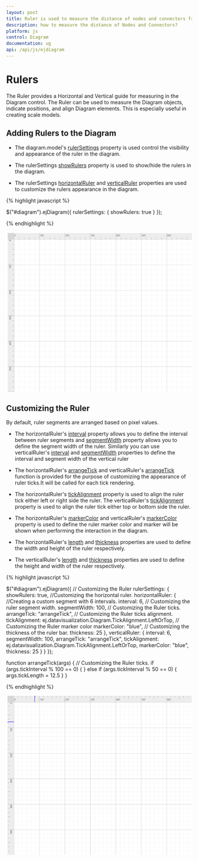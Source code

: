 ```yaml
---
layout: post
title: Ruler is used to measure the distance of nodes and connectors from origin of the page.
description: how to measure the distance of Nodes and Connectors?
platform: js
control: Diagram
documentation: ug
api: /api/js/ejdiagram
---
```


# Rulers

The Ruler provides a Horizontal and Vertical guide for measuring in the Diagram control. The Ruler can be used to measure the Diagram objects, indicate positions, and align Diagram elements. This is especially useful in creating scale models. 

## Adding Rulers to the Diagram

* The diagram.model's [rulerSettings](/api/js/ejdiagram#members:rulersettings "rulerSettings") property is used control the visibility and appearance of the ruler in the diagram.

* The rulerSettings [showRulers](/api/js/ejdiagram#members:rulersettings-showrulers "showRulers") property is used to show/hide the rulers in the diagram.

* The rulerSettings [horizontalRuler](/api/js/ejdiagram#members:rulersettings-horizontalruler "horizontalRuler") and  [verticalRuler](/api/js/ejdiagram#members:rulersettings-verticalruler "verticalRuler") properties are used to customize the rulers appearance in the diagram.

{% highlight javascript %}

$("#diagram").ejDiagram({
    rulerSettings: {
        showRulers: true
    }
});

{% endhighlight %}

![](/js/Diagram/Rulers_images/Rulers_images1.png)

## Customizing the Ruler

By default, ruler segments are arranged based on pixel values.


* The horizontalRuler's [interval](/api/js/ejdiagram#members:rulersettings-horizontalruler-interval "interval") property allows you to define the interval between ruler segments and [segmentWidth](/api/js/ejdiagram#members:rulersettings-horizontalruler-segmentwidth "segmentWidth") property allows you to define the segment width of the ruler. Similarly you can use verticalRuler's [interval](/api/js/ejdiagram#members:rulersettings-verticalruler-interval "interval") and [segmentWidth](/api/js/ejdiagram#members:rulersettings-verticalruler-segmentwidth "segmentWidth") properties to define the interval and segment width of the vertical ruler

* The horizontalRuler's [arrangeTick](/api/js/ejdiagram#members:rulersettings-horizontalruler-arrangetick "arrangeTick") and verticalRuler's [arrangeTick](/api/js/ejdiagram#members:rulersettings-verticalruler-arrangetick "arrangeTick")  function is provided for the purpose of customizing the appearance of ruler ticks.It will be called for each tick rendering.

* The horizontalRuler's [tickAlignment](/api/js/ejdiagram#members:rulersettings-horizontalruler-tickalignment "tickAlignment") property is used to align the ruler tick either left or right side the ruler. The verticalRuler's [tickAlignment](/api/js/ejdiagram#members:rulersettings-verticalruler-tickalignment "tickAlignment") property is used to align the ruler tick either top or bottom side the ruler.

* The horizontalRuler's [markerColor](/api/js/ejdiagram#members:rulersettings-horizontalruler-markercolor "markerColor") and verticalRuler's [markerColor](/api/js/ejdiagram#members:rulersettings-verticalruler-markercolor "markerColor") property is used to define the ruler marker color and marker will be shown when performing the interaction in the diagram.

* The horizontalRuler's [length](/api/js/ejdiagram#members:rulersettings-horizontalruler-length "length") and [thickness](/api/js/ejdiagram#members:rulersettings-horizontalruler-thickness "thickness") properties are used to define the width and height of the ruler respectively.

* The verticalRuler's [length](/api/js/ejdiagram#members:rulersettings-verticalruler-length "length") and [thickness](/api/js/ejdiagram#members:rulersettings-verticalruler-thickness "thickness") properties are used to define the height and width of the ruler respectively.

{% highlight javascript %}

$("#diagram").ejDiagram({
    // Customizing the Ruler
    rulerSettings: {
        showRulers: true,
        //Customizing the horizontal ruler.
        horizontalRuler: {
            //Creating a custom segment with 6 intervals.
            interval: 6,
            // Customizing the ruler segment width.
            segmentWidth: 100,
            // Customizing the Ruler ticks.
            arrangeTick: "arrangeTick",
            // Customizing the Ruler ticks alignment.
            tickAlignment: ej.datavisualization.Diagram.TickAlignment.LeftOrTop,
            // Customizing the Ruler marker color
            markerColor: "blue",
            // Customizing the thickness of the ruler bar.
            thickness: 25
        },
        verticalRuler: {
            interval: 6,
            segmentWidth: 100,
            arrangeTick: "arrangeTick",
            tickAlignment: ej.datavisualization.Diagram.TickAlignment.LeftOrTop,
            markerColor: "blue",
            thickness: 25
        }
    }
});


function arrangeTick(args) {
	// Customizing the Ruler ticks.
    if (args.tickInterval % 100 == 0) {
    }
    else if (args.tickInterval % 50 == 0) {
        args.tickLength = 12.5
    }
}

{% endhighlight %}

![](/js/Diagram/Rulers_images/Rulers_images2.png)
